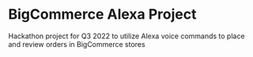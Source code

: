 # BigCommerce Alexa Project
Hackathon project for Q3 2022 to utilize Alexa voice commands to place and review orders in BigCommerce stores
